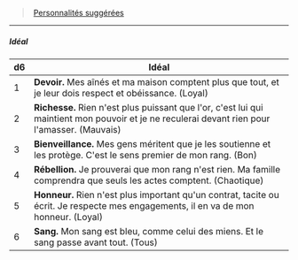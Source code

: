 ﻿> [Personnalités suggérées](hd_background_sangbleu_personnalites_suggerees.md)

---

##### Idéal

|d6|Idéal|
|---|---|
|1|**Devoir.** Mes aînés et ma maison comptent plus que tout, et je leur dois respect et obéissance. (Loyal)|
|2|**Richesse.** Rien n'est plus puissant que l'or, c'est lui qui maintient mon pouvoir et je ne reculerai devant rien pour l'amasser. (Mauvais)|
|3|**Bienveillance.** Mes gens méritent que je les soutienne et les protège. C'est le sens premier de mon rang. (Bon)|
|4|**Rébellion.** Je prouverai que mon rang n'est rien. Ma famille comprendra que seuls les actes comptent. (Chaotique)|
|5|**Honneur.** Rien n'est plus important qu'un contrat, tacite ou écrit. Je respecte mes engagements, il en va de mon honneur. (Loyal)|
|6|**Sang.** Mon sang est bleu, comme celui des miens. Et le sang passe avant tout. (Tous)|

